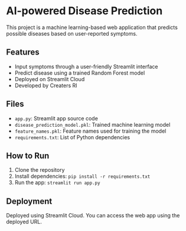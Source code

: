 # AI-powered Disease Prediction

This project is a machine learning-based web application that predicts possible diseases based on user-reported symptoms.

## Features
- Input symptoms through a user-friendly Streamlit interface
- Predict disease using a trained Random Forest model
- Deployed on Streamlit Cloud
- Developed by Creaters RI

## Files
- `app.py`: Streamlit app source code
- `disease_prediction_model.pkl`: Trained machine learning model
- `feature_names.pkl`: Feature names used for training the model
- `requirements.txt`: List of Python dependencies

## How to Run
1. Clone the repository
2. Install dependencies: `pip install -r requirements.txt`
3. Run the app: `streamlit run app.py`

## Deployment
Deployed using Streamlit Cloud. You can access the web app using the deployed URL.
